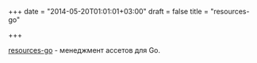 +++
date = "2014-05-20T01:01:01+03:00"
draft = false
title = "resources-go"

+++

<p><a href="https://github.com/cookieo9/resources-go">resources-go</a>&nbsp;- менеджмент ассетов для Go.</p>

